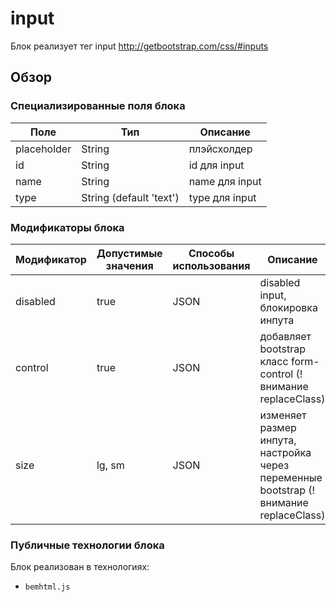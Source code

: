 # input

Блок реализует тег input http://getbootstrap.com/css/#inputs

## Обзор

### Специализированные поля блока

| Поле | Тип | Описание |
| ----------- | ------------------- | -------- |
| placeholder | String | плэйсхолдер |
| id | String | id для input |
| name | String | name для input |
| type | String (default 'text') | type для input  |


### Модификаторы блока

| Модификатор | Допустимые значения | Способы использования | Описание |
| ----------- | ------------------- | -------------------- | -------- |
| disabled | true | JSON | disabled input, блокировка инпута |
| control | true | JSON | добавляет bootstrap класс form-control (!внимание replaceClass)|
| size | lg, sm | JSON | изменяет размер инпута, настройка через переменные bootstrap (!внимание replaceClass)|



### Публичные технологии блока

Блок реализован в технологиях:

* `bemhtml.js`



